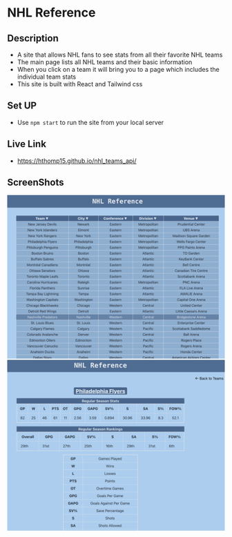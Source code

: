 # NHL Reference 

## Description
- A site that allows NHL fans to see stats from all their favorite NHL teams
- The main page lists all NHL teams and their basic information
- When you click on a team it will bring you to a page which includes the individual team stats
- This site is built with React and Tailwind css

## Set UP 
- Use `npm start` to run the site from your local server

## Live Link 
- https://hthomp15.github.io/nhl_teams_api/

## ScreenShots 
![homepage](/public/screenshot-01.png)
![team stats](/public/screenshot-02.png)
